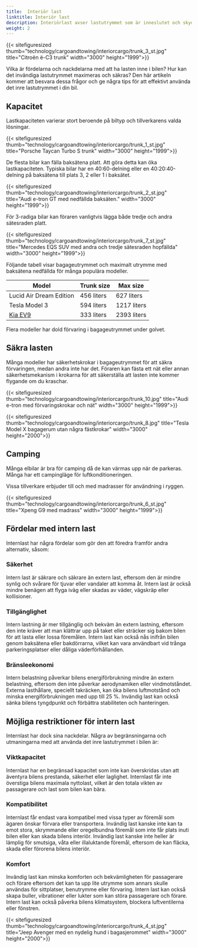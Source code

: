 ```yaml
---
title:  Interiör last
linktitle: Interiör last
description: Interiörlast avser lastutrymmet som är inneslutet och skyddat av bilens karosseri och fönster. Intern belastning kan variera beroende på modell och bilens konfiguration.
weight: 2
---
```

<!-- markdownlint-disable MD033 -->
{{< sitefiguresized thumb="technology/cargoandtowing/interiorcargo/trunk_3_st.jpg" title="Citroën ë-C3 trunk" width="3000" height="1999">}}

Vilka är fördelarna och nackdelarna med att ha lasten inne i bilen? Hur kan det invändiga lastutrymmet maximeras och säkras? Den här artikeln kommer att besvara dessa frågor och ge några tips för att effektivt använda det inre lastutrymmet i din bil.

## Kapacitet

Lastkapaciteten varierar stort beroende på biltyp och tillverkarens valda lösningar.

{{< sitefiguresized thumb="technology/cargoandtowing/interiorcargo/trunk_1_st.jpg" title="Porsche Taycan Turbo S trunk" width="3000" height="1999">}}

De flesta bilar kan fälla baksätena platt. Att göra detta kan öka lastkapaciteten. Typiska bilar har en 40:60-delning eller en 40:20:40-delning på baksätena till plats 3, 2 eller 1 i baksätet.

{{< sitefiguresized thumb="technology/cargoandtowing/interiorcargo/trunk_2_st.jpg" title="Audi e-tron GT med nedfällda baksäten." width="3000" height="1999">}}

För 3-radiga bilar kan föraren vanligtvis lägga både tredje och andra sätesraden platt.

{{< sitefiguresized thumb="technology/cargoandtowing/interiorcargo/trunk_7_st.jpg" title="Mercedes EQS SUV med andra och tredje sätesraden hopfällda" width="3000" height="1999">}}

Följande tabell visar bagageutrymmet och maximalt utrymme med baksätena nedfällda för många populära modeller.

<table class="table table-striped">
<thead>
    <tr>
        <th>Model</th>
        <th>Trunk size</th>
        <th>Max size</th>
    </tr>
</thead>
<tbody>
    <tr>
        <td>Lucid Air Dream Edition</td>
        <td>456 liters</td>
        <td>627 liters</td>
    </tr>
    <tr>
        <td>Tesla Model 3</td>
        <td>594 liters</td>
        <td>1217 liters</td>
    </tr>
    <tr>
        <td><a href="../../../models/kia/ev9/">Kia EV9</a></td>
        <td>333 liters</td>
        <td>2393 liters</td>
    </tr>
</tbody>
</table>
Flera modeller har dold förvaring i bagageutrymmet under golvet.

## Säkra lasten

Många modeller har säkerhetskrokar i bagageutrymmet för att säkra förvaringen, medan andra inte har det. Föraren kan fästa ett nät eller annan säkerhetsmekanism i krokarna för att säkerställa att lasten inte kommer flygande om du kraschar.

{{< sitefiguresized thumb="technology/cargoandtowing/interiorcargo/trunk_10.jpg" title="Audi e-tron med förvaringskrokar och nät" width="3000" height="1999">}}

{{< sitefiguresized thumb="technology/cargoandtowing/interiorcargo/trunk_8.jpg" title="Tesla Model X bagagerum utan några fästkrokar" width="3000" height="2000">}}


## Camping

Många elbilar är bra för camping då de kan värmas upp när de parkeras. Många har ett campingläge för luftkonditioneringen.

Vissa tillverkare erbjuder till och med madrasser för användning i ryggen.

{{< sitefiguresized thumb="technology/cargoandtowing/interiorcargo/trunk_6_st.jpg" title="Xpeng G9 med madrass" width="3000" height="1999">}}

## Fördelar med intern last

Internlast har några fördelar som gör den att föredra framför andra alternativ, såsom:

### Säkerhet

Intern last är säkrare och säkrare än extern last, eftersom den är mindre synlig och svårare för tjuvar eller vandaler att komma åt. Intern last är också mindre benägen att flyga iväg eller skadas av väder, vägskräp eller kollisioner.

### Tillgänglighet

Intern lastning är mer tillgänglig och bekväm än extern lastning, eftersom den inte kräver att man klättrar upp på taket eller sträcker sig bakom bilen för att lasta eller lossa föremålen. Intern last kan också nås inifrån bilen genom baksätena eller bakdörrarna, vilket kan vara användbart vid trånga parkeringsplatser eller dåliga väderförhållanden.

### Bränsleekonomi

Intern belastning påverkar bilens energiförbrukning mindre än extern belastning, eftersom den inte påverkar aerodynamiken eller vindmotståndet. Externa lasthållare, speciellt takräcken, kan öka bilens luftmotstånd och minska energiförbrukningen med upp till 25 %. Invändig last kan också sänka bilens tyngdpunkt och förbättra stabiliteten och hanteringen.

## Möjliga restriktioner för intern last

Internlast har dock sina nackdelar. Några av begränsningarna och utmaningarna med att använda det inre lastutrymmet i bilen är:

### Viktkapacitet

Internlast har en begränsad kapacitet som inte kan överskridas utan att äventyra bilens prestanda, säkerhet eller laglighet. Internlast får inte överstiga bilens maximala nyttolast, vilket är den totala vikten av passagerare och last som bilen kan bära.

### Kompatibilitet

Internlast får endast vara kompatibel med vissa typer av föremål som ägaren önskar förvara eller transportera. Invändig last kanske inte kan ta emot stora, skrymmande eller oregelbundna föremål som inte får plats inuti bilen eller kan skada bilens interiör. Invändig last kanske inte heller är lämplig för smutsiga, våta eller illaluktande föremål, eftersom de kan fläcka, skada eller förorena bilens interiör.

### Komfort

Invändig last kan minska komforten och bekvämligheten för passagerare och förare eftersom det kan ta upp lite utrymme som annars skulle användas för sittplatser, benutrymme eller förvaring. Intern last kan också skapa buller, vibrationer eller lukter som kan störa passagerare och förare. Intern last kan också påverka bilens klimatsystem, blockera luftventilerna eller fönstren.

{{< sitefiguresized thumb="technology/cargoandtowing/interiorcargo/trunk_4_st.jpg" title="Jeep Avenger med en nydelig hund i bagasjerommet" width="3000" height="2000">}}

